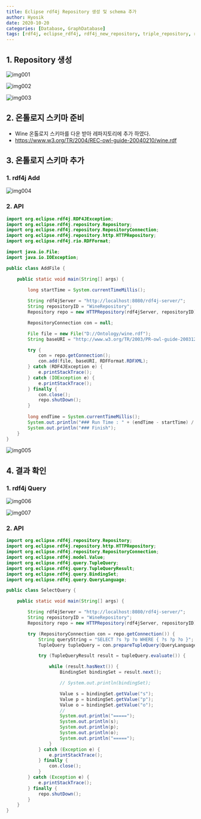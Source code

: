 ```yaml
---
title: Eclipse rdf4j Repository 생성 및 schema 추가
author: Hyosik
date: 2020-10-20
categories: [Database, GraphDatabase]
tags: [rdf4j, eclipse_rdf4j, rdf4j_new_repository, triple_repository, rdf4j_add_schema, rdf4j_add_rdf, rdf4j_add_triple]
---
```


## 1. Repository 생성

![img001](/assets/img/2020-10-20-eclipse-rdf4j-new-repository-add-schema/img001.png)

![img002](/assets/img/2020-10-20-eclipse-rdf4j-new-repository-add-schema/img002.png)

![img003](/assets/img/2020-10-20-eclipse-rdf4j-new-repository-add-schema/img003.png)

## 2. 온톨로지 스키마 준비

* Wine 온톨로지 스키마를 다운 받아 레파지토리에 추가 하였다.
* <https://www.w3.org/TR/2004/REC-owl-guide-20040210/wine.rdf> 

## 3. 온톨로지 스키마 추가

### 1. rdf4j Add

![img004](/assets/img/2020-10-20-eclipse-rdf4j-new-repository-add-schema/img004.png)

### 2. API

```java
import org.eclipse.rdf4j.RDF4JException;
import org.eclipse.rdf4j.repository.Repository;
import org.eclipse.rdf4j.repository.RepositoryConnection;
import org.eclipse.rdf4j.repository.http.HTTPRepository;
import org.eclipse.rdf4j.rio.RDFFormat;

import java.io.File;
import java.io.IOException;

public class AddFile {

	public static void main(String[] args) {
		
		long startTime = System.currentTimeMillis();

		String rdf4jServer = "http://localhost:8080/rdf4j-server/";
		String repositoryID = "WineRepository";
		Repository repo = new HTTPRepository(rdf4jServer, repositoryID);

		RepositoryConnection con = null;

		File file = new File("D://Ontology/wine.rdf");
		String baseURI = "http://www.w3.org/TR/2003/PR-owl-guide-20031209/wine#";

		try {
			con = repo.getConnection();
			con.add(file, baseURI, RDFFormat.RDFXML);
		} catch (RDF4JException e) {
			e.printStackTrace();
		} catch (IOException e) {
			e.printStackTrace();
		} finally {
			con.close();
			repo.shutDown();
		}
		
		long endTime = System.currentTimeMillis();
		System.out.println("### Run Time : " + (endTime - startTime) / 1000.0 + "sec");
		System.out.println("### Finish");
	}
}
```

![img005](/assets/img/2020-10-20-eclipse-rdf4j-new-repository-add-schema/img005.png)

## 4. 결과 확인

### 1. rdf4j Query

![img006](/assets/img/2020-10-20-eclipse-rdf4j-new-repository-add-schema/img006.png)

![img007](/assets/img/2020-10-20-eclipse-rdf4j-new-repository-add-schema/img007.png)

### 2. API

```java
import org.eclipse.rdf4j.repository.Repository;
import org.eclipse.rdf4j.repository.http.HTTPRepository;
import org.eclipse.rdf4j.repository.RepositoryConnection;
import org.eclipse.rdf4j.model.Value;
import org.eclipse.rdf4j.query.TupleQuery;
import org.eclipse.rdf4j.query.TupleQueryResult;
import org.eclipse.rdf4j.query.BindingSet;
import org.eclipse.rdf4j.query.QueryLanguage;

public class SelectQuery {

	public static void main(String[] args) {

		String rdf4jServer = "http://localhost:8080/rdf4j-server/";
		String repositoryID = "WineRepository";
		Repository repo = new HTTPRepository(rdf4jServer, repositoryID);

		try (RepositoryConnection con = repo.getConnection()) {
			String queryString = "SELECT ?s ?p ?o WHERE { ?s ?p ?o }";
			TupleQuery tupleQuery = con.prepareTupleQuery(QueryLanguage.SPARQL, queryString);

			try (TupleQueryResult result = tupleQuery.evaluate()) {

				while (result.hasNext()) {
					BindingSet bindingSet = result.next();

					// System.out.println(bindingSet);

					Value s = bindingSet.getValue("s");
					Value p = bindingSet.getValue("p");
					Value o = bindingSet.getValue("o");
					//
					System.out.println("=====");
					System.out.println(s);
					System.out.println(p);
					System.out.println(o);
					System.out.println("=====");
				}
			} catch (Exception e) {
				e.printStackTrace();
			} finally {
				con.close();
			}
		} catch (Exception e) {
			e.printStackTrace();
		} finally {
			repo.shutDown();
		}
	}
}
```
